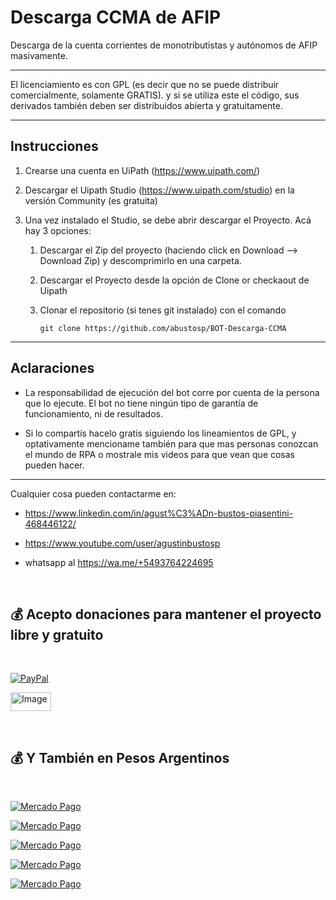 # Descarga CCMA de AFIP

Descarga de la cuenta corrientes de monotributistas y autónomos de AFIP masivamente.

---

El licenciamiento es con GPL (es decir que no se puede distribuir comercialmente, solamente GRATIS). y si se utiliza este el código, sus derivados también deben ser distribuidos abierta y gratuitamente. 

---

## Instrucciones



1. Crearse una cuenta en UiPath (https://www.uipath.com/)

2. Descargar el Uipath Studio (https://www.uipath.com/studio) en la versión Community (es gratuita)
    
3. Una vez instalado el Studio, se debe abrir descargar el Proyecto. Acá hay 3 opciones:

    1. Descargar el Zip del proyecto (haciendo click en Download --> Download Zip) y descomprimirlo en una carpeta.
    
    2. Descargar el Proyecto desde la opción de Clone or checkaout de Uipath

    3. Clonar el repositorio (si tenes git instalado) con el comando 

        ```console    
        git clone https://github.com/abustosp/BOT-Descarga-CCMA
        ```


---

## Aclaraciones

- La responsabilidad de ejecución del bot corre por cuenta de la persona que lo ejecute. El bot no tiene ningún tipo de garantía de funcionamiento, ni de resultados.

- Si lo compartís hacelo gratis siguiendo los lineamientos de GPL, y optativamente mencioname también para que mas personas conozcan el mundo de RPA o mostrale mis videos para que vean que cosas pueden hacer.

---

Cualquier cosa pueden contactarme en:

- https://www.linkedin.com/in/agust%C3%ADn-bustos-piasentini-468446122/

- https://www.youtube.com/user/agustinbustosp

- whatsapp al https://wa.me/+5493764224695

<br/>

## 💰 Acepto donaciones para mantener el proyecto libre y gratuito

<br/>

[![PayPal](https://img.shields.io/badge/PayPal-00457C?style=for-the-badge&logo=paypal&logoColor=white)](https://paypal.me/agustinbustosp) <!-- [<img src="http://ketekipo.com.ar/wp-content/uploads/2020/05/mercado-pago.png" alt="Image" height="30" width="100\">](https://paypal.me/paypal.me/agustinbustosp) -->

<!-- [![Cafecito](https://img.shields.io/badge/-Cafecito-9cf?style=for-the-badge)](https://cafecito.app/abustos) -->

[<img src="https://santanderpost.com.ar/wp-content/uploads/2022/02/Cafecito-.jpg" alt="Image" height="30" width="65\">](https://cafecito.app/abustos)

<br/>
 
## 💰 Y También en Pesos Argentinos

<br/>

[![Mercado Pago](https://img.shields.io/badge/Mercado%20Pago%20100-009ee3?style=for-the-badge&logo=mercadopago&logoColor=white)](https://mpago.la/2JBdGez)

[![Mercado Pago](https://img.shields.io/badge/Mercado%20Pago%20500-009ee3?style=for-the-badge&logo=mercadopago&logoColor=white)](https://mpago.la/2CwfjKE)

[![Mercado Pago](https://img.shields.io/badge/Mercado%20Pago%201.000-009ee3?style=for-the-badge&logo=mercadopago&logoColor=white)](https://mpago.la/21Xvpig)

[![Mercado Pago](https://img.shields.io/badge/Mercado%20Pago%205.000-009ee3?style=for-the-badge&logo=mercadopago&logoColor=white)](https://mpago.la/1s4D4mM)

[![Mercado Pago](https://img.shields.io/badge/Mercado%20Pago%2010.000-009ee3?style=for-the-badge&logo=mercadopago&logoColor=white)](https://mpago.la/1n9cimr)

